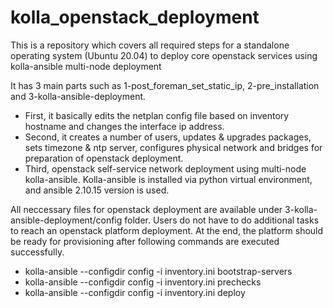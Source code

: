 # kolla_openstack_deployment
This is a repository which covers all required steps for a standalone operating system (Ubuntu 20.04) to deploy core openstack services using kolla-ansible multi-node deployment

It has 3 main parts such as 1-post_foreman_set_static_ip,  2-pre_installation and 3-kolla-ansible-deployment. 

- First, it basically edits the netplan config file based on inventory hostname and changes the interface ip address. 
- Second, it creates a number of users, updates & upgrades packages, sets timezone & ntp server, configures physical network and bridges for preparation of openstack deployment. 
- Third, openstack self-service network deployment using multi-node kolla-ansible. Kolla-ansible is installed via python virtual environment, and ansible 2.10.15  version is used.

All neccessary files for openstack deployment are available under 3-kolla-ansible-deployment/config folder. Users do not have to do additional tasks to reach an openstack platform deployment. At the end, the platform should be ready for provisioning after following commands are executed successfully.

- kolla-ansible --configdir config -i inventory.ini bootstrap-servers
- kolla-ansible --configdir config -i inventory.ini prechecks
- kolla-ansible --configdir config -i inventory.ini deploy
